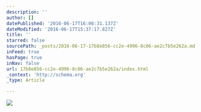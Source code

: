 ```yaml
---
description: ''
author: []
datePublished: '2016-06-17T16:06:31.137Z'
dateModified: '2016-06-17T15:37:17.827Z'
title: ''
starred: false
sourcePath: _posts/2016-06-17-17b8e856-cc2e-4996-8c06-ae2c7b5e262a.md
inFeed: true
hasPage: true
inNav: false
url: 17b8e856-cc2e-4996-8c06-ae2c7b5e262a/index.html
_context: 'http://schema.org'
_type: Article

---
```

![](https://the-grid-user-content.s3-us-west-2.amazonaws.com/f76af688-c55b-4ebc-bb0a-90ed382bc89d.jpg)
